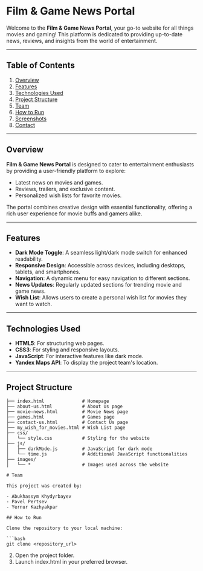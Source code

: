 # Film & Game News Portal

Welcome to the **Film & Game News Portal**, your go-to website for all things movies and gaming! This platform is dedicated to providing up-to-date news, reviews, and insights from the world of entertainment.

---

## Table of Contents

1. [Overview](#overview)
2. [Features](#features)
3. [Technologies Used](#technologies-used)
4. [Project Structure](#project-structure)
5. [Team](#team)
6. [How to Run](#how-to-run)
7. [Screenshots](#screenshots)
8. [Contact](#contact)

---

## Overview

**Film & Game News Portal** is designed to cater to entertainment enthusiasts by providing a user-friendly platform to explore:

- Latest news on movies and games.
- Reviews, trailers, and exclusive content.
- Personalized wish lists for favorite movies.

The portal combines creative design with essential functionality, offering a rich user experience for movie buffs and gamers alike.

---

## Features

- **Dark Mode Toggle**: A seamless light/dark mode switch for enhanced readability.
- **Responsive Design**: Accessible across devices, including desktops, tablets, and smartphones.
- **Navigation**: A dynamic menu for easy navigation to different sections.
- **News Updates**: Regularly updated sections for trending movie and game news.
- **Wish List**: Allows users to create a personal wish list for movies they want to watch.

---

## Technologies Used

- **HTML5**: For structuring web pages.
- **CSS3**: For styling and responsive layouts.
- **JavaScript**: For interactive features like dark mode.
- **Yandex Maps API**: To display the project team's location.

---

## Project Structure

```plaintext
├── index.html              # Homepage
├── about-us.html           # About Us page
├── movie-news.html         # Movie News page
├── games.html              # Games page
├── contact-us.html         # Contact Us page
├── my_wish_for_movies.html # Wish List page
├── css/
│   └── style.css           # Styling for the website
├── js/
│   ├── darkMode.js         # JavaScript for dark mode
│   └── time.js             # Additional JavaScript functionalities
├── images/
│   └── *                   # Images used across the website

# Team

This project was created by:

- Abukhassym Khydyrbayev
- Pavel Pertsev
- Yernur Kazhyakpar

## How to Run

Clone the repository to your local machine:

```bash
git clone <repository_url>
```

2. Open the project folder.
3. Launch index.html in your preferred browser.